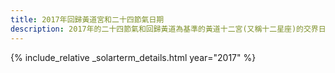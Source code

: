 ```yaml
---
title: 2017年回歸黃道宮和二十四節氣日期
description: 2017年的二十四節氣和回歸黃道為基準的黃道十二宮(又稱十二星座)的交界日期，常見於西洋占星術和星座運程
---
```

{% include_relative _solarterm_details.html year="2017" %}
